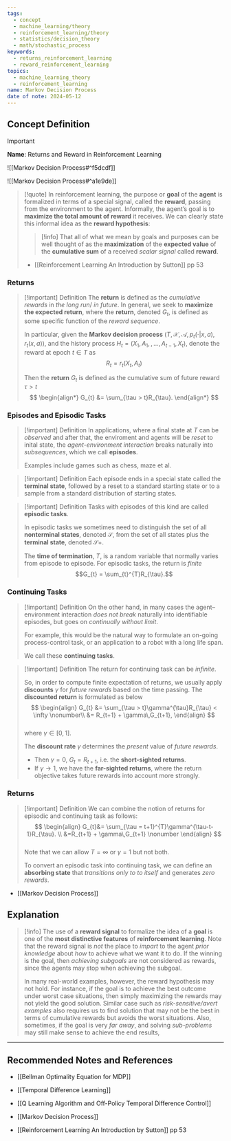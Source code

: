 ```yaml
---
tags:
  - concept
  - machine_learning/theory
  - reinforcement_learning/theory
  - statistics/decision_theory
  - math/stochastic_process
keywords:
  - returns_reinforcement_learning
  - reward_reinforcement_learning
topics:
  - machine_learning_theory
  - reinforcement_learning
name: Markov Decision Process
date of note: 2024-05-12
---
```


## Concept Definition

>[!important]
>**Name**: Returns and Reward in Reinforcement Learning

![[Markov Decision Process#^f5dcdf]]

![[Markov Decision Process#^a1e9de]]

>[!quote]
>In reinforcement learning, the purpose or **goal** of the **agent** is formalized in terms of a special signal, called the **reward**, passing from the environment to the agent. Informally, the agent’s goal is to **maximize the total amount of reward** it receives. We can clearly state this informal idea as the **reward hypothesis**:
>>[!info]
>>That all of what we mean by goals and purposes can be well thought of as the **maximization** of the **expected value** of the **cumulative sum** of a received *scalar signal* called **reward**.
>>
>- [[Reinforcement Learning An Introduction by Sutton]] pp 53

### Returns

>[!important] Definition
> The **return** is defined as the *cumulative rewards* in *the long run*/ *in future*. In general, we seek to **maximize the expected return**, where the **return**, denoted $G_t$, is defined as some specific function of the *reward sequence*.
> 
> In particular, given the **Markov decision process** $(T, \mathcal{X},\mathcal{A}, p_{t}(\cdot|x, a), r_{t}(x,a) )$,  and the history process $H_{t} = (X_{1}, A_{1}, \,{,}\ldots{,}\,A_{t-1}, X_{t})$, denote the reward at epoch $t\in T$ as $$R_{t} = r_{t}(X_{t}, A_{t})$$
> 
> Then the **return** $G_{t}$ is defined as the cumulative sum of future reward $\tau > t$
>$$  
> \begin{align*}
> G_{t} &= \sum_{\tau > t}R_{\tau}.
> \end{align*}
>$$
>


### Episodes and Episodic Tasks

>[!important] Definition
> In applications, where a final state at $T$ can be *observed* and after that, the enviroment and agents will be *reset* to inital state,  the *agent-environment interaction* breaks naturally into *subsequences*, which we call **episodes**. 
> 
> Examples include games such as chess, maze et al. 


>[!important] Definition
> Each episode ends in a special state called the **terminal state**, followed by a reset to a standard starting state or to a sample from a standard distribution of starting states. 


> [!important] Definition
> Tasks with episodes of this kind are called **episodic tasks**. 
> 
> In episodic tasks we sometimes need to distinguish the set of all **nonterminal states**, denoted $\mathcal{S}$, from the set of all states plus the **terminal state**, denoted $\mathcal{S}+$. 
> 
> The **time of termination**, $T$, is a random variable that normally varies from episode to episode. For episodic tasks,  the return is *finite* $$G_{t} = \sum_{t}^{T}R_{\tau}.$$

### Continuing Tasks

>[!important] Definition
> On the other hand, in many cases the agent–environment interaction *does not break* naturally into identifiable episodes, but goes on *continually without limit*. 
> 
> For example, this would be the natural way to formulate an on-going process-control task, or an application to a robot with a long life span. 
> 
> We call these **continuing tasks**. 

>[!important] Definition
> The return for continuing task can be *infinite*. 
> 
> So, in order to compute finite expectation of returns, we usually apply **discounts** $\gamma$ for *future rewards* based on the time passing. The **discounted return** is formulated as below
> $$
> \begin{align}
> G_{t} &= \sum_{\tau > t}\gamma^{\tau}R_{\tau} < \infty \nonumber\\
> &= R_{t+1} + \gamma\,G_{t+1}, 
> \end{align}
>$$  
>where $\gamma \in [0,1]$. 
>
>The **discount rate** $\gamma$ determines the *present* value of *future rewards*. 
>- Then $\gamma =0$, $G_{t} = R_{t+1}$, i.e. the **short-sighted returns**. 
>- If $\gamma \rightarrow 1$, we have the **far-sighted returns**, where the return objective takes future rewards into account more strongly. 

### Returns 

>[!important] Definition
> We can combine the notion of returns for episodic and continuing task as follows:
>$$ 
> \begin{align}
> G_{t}&= \sum_{\tau = t+1}^{T}\gamma^{\tau-t-1}R_{\tau}.  \\
> &=R_{t+1} + \gamma\,G_{t+1}  \nonumber
> \end{align}
>$$  
>Note that we can allow $T=\infty$ or $\gamma=1$ but not both. 
>
>To convert an episodic task into continuing task, we can define an **absorbing state** that *transitions only to to itself* and generates *zero rewards*. 

- [[Markov Decision Process]]



## Explanation

>[!info]
> The use of a **reward signal** to formalize the idea of a **goal** is one of the **most distinctive features** of **reinforcement learning**. Note that the reward signal is *not* the place to *impart* to the agent *prior knowledge* about *how* to achieve what we want it to do. If the winning is the goal, then *achieving subgoals* are not considered as rewards, since the agents may stop when achieving the subgoal. 
> 
> In many real-world examples, however, the reward hypothesis may not hold. For instance, if the goal is to achieve the best outcome under worst case situations, then simply maximizing the rewards may not yield the good solution. Similar case such as *risk-sensitive/avert examples* also requires us to find solution that may not be the best in terms of cumulative rewards but avoids the worst situations.  Also, sometimes, if the goal is very *far away*, and solving *sub-problems* may still make sense to achieve the end results, 



-----------
##  Recommended Notes and References

- [[Bellman Optimality Equation for MDP]]
- [[Temporal Difference Learning]]
- [[Q Learning Algorithm and Off-Policy Temporal Difference Control]]

- [[Markov Decision Process]]

- [[Reinforcement Learning An Introduction by Sutton]] pp 53





